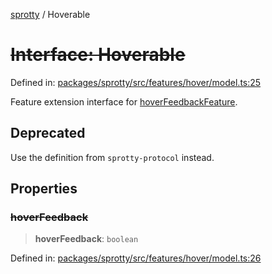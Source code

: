 
[sprotty](../globals) / Hoverable

# ~~Interface: Hoverable~~

Defined in: [packages/sprotty/src/features/hover/model.ts:25](https://github.com/eclipse-sprotty/sprotty/blob/f9b2433481cc27a1ac0c92d525a92039ae7f6c76/packages/sprotty/src/features/hover/model.ts#L25)

Feature extension interface for [hoverFeedbackFeature](../Variable.hoverFeedbackFeature).

## Deprecated

Use the definition from `sprotty-protocol` instead.

## Properties

### ~~hoverFeedback~~

> **hoverFeedback**: `boolean`

Defined in: [packages/sprotty/src/features/hover/model.ts:26](https://github.com/eclipse-sprotty/sprotty/blob/f9b2433481cc27a1ac0c92d525a92039ae7f6c76/packages/sprotty/src/features/hover/model.ts#L26)
